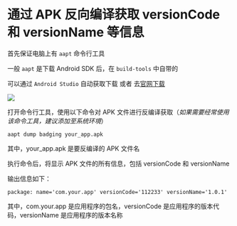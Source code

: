 # 通过 APK 反向编译获取 versionCode 和 versionName 等信息

首先保证电脑上有 `aapt` 命令行工具

一般 `aapt` 是下载 Android SDK 后，在 `build-tools` 中自带的

可以通过 `Android Studio` 自动获取下载 或者 去[官网下载](https://developer.android.com/studio)

![](/images/aapt-path.png)

打开命令行工具，使用以下命令对 APK 文件进行反编译获取（_如果需要经常使用该命令工具，建议添加至系统环境_）

```shell
aapt dump badging your_app.apk
```

其中，your_app.apk 是要反编译的 APK 文件名

执行命令后，将显示 APK 文件的所有信息，包括 versionCode 和 versionName

输出信息如下：

```shell
package: name='com.your.app' versionCode='112233' versionName='1.0.1'
```

其中，com.your.app 是应用程序的包名，versionCode 是应用程序的版本代码，versionName 是应用程序的版本名称



